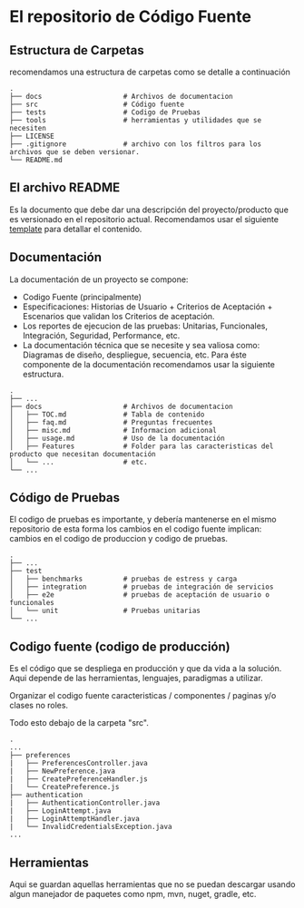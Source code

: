 # El repositorio de Código Fuente

## Estructura de Carpetas

recomendamos una estructura de carpetas como se detalle a continuación

```
.
├── docs                    # Archivos de documentacion
├── src                     # Código fuente
├── tests                   # Codigo de Pruebas 
├── tools                   # herramientas y utilidades que se necesiten
├── LICENSE
├── .gitignore              # archivo con los filtros para los archivos que se deben versionar.
└── README.md

```

## El archivo README

Es la documento que debe dar una descripción del proyecto/producto que es versionado en el repositorio actual. Recomendamos usar el siguiente [template](http://bit.ly/readme-md) para detallar el contenido.


## Documentación

La documentación de un proyecto se compone:
- Codigo Fuente (principalmente)
- Especificaciones: Historias de Usuario + Criterios de Aceptación + Escenarios que validan los Criterios de aceptación.
- Los reportes de ejecucion de las pruebas: Unitarias, Funcionales, Integración, Seguridad, Performance, etc.
- La documentación técnica que se necesite y sea valiosa como: Diagramas de diseño, despliegue, secuencia, etc. Para éste componente de la documentación recomendamos usar la siguiente estructura.

```
.
├── ...
├── docs                    # Archivos de documentacion
│   ├── TOC.md              # Tabla de contenido
│   ├── faq.md              # Preguntas frecuentes
│   ├── misc.md             # Informacion adicional
│   ├── usage.md            # Uso de la documentación
│   ├── Features            # Folder para las caracteristicas del producto que necesitan documentación
│   └── ...                 # etc.
└── ...

```

## Código de Pruebas

El codigo de pruebas es importante, y debería mantenerse en el mismo repositorio de esta forma los cambios en el codigo fuente implican: cambios en el codigo de produccion y codigo de pruebas.

```
.
├── ...
├── test                    
│   ├── benchmarks          # pruebas de estress y carga
│   ├── integration         # pruebas de integración de servicios
│   ├── e2e                 # pruebas de aceptación de usuario o funcionales
│   └── unit                # Pruebas unitarias
└── ...

```

## Codigo fuente (codigo de producción)

Es el código que se despliega en producción y que da vida a la solución. Aqui depende de las herramientas, lenguajes, paradigmas a utilizar. 

Organizar el codigo fuente caracteristicas / componentes / paginas y/o clases no roles.

Todo esto debajo de la carpeta "src".
```
.
...
├── preferences
|   ├── PreferencesController.java
|   ├── NewPreference.java
|   ├── CreatePreferenceHandler.js
|   └── CreatePreference.js
├── authentication
|   ├── AuthenticationController.java
|   ├── LoginAttempt.java
|   ├── LoginAttemptHandler.java
|   └── InvalidCredentialsException.java
...

```

## Herramientas 

Aqui se guardan aquellas herramientas que no se puedan descargar usando algun manejador de paquetes como npm, mvn, nuget, gradle, etc.
